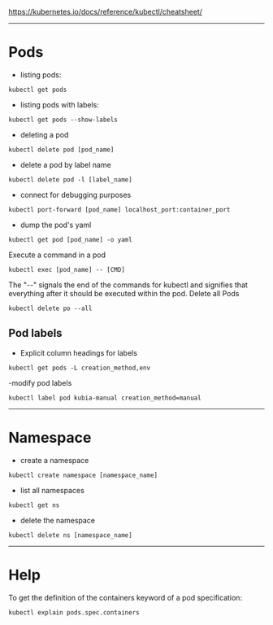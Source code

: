 https://kubernetes.io/docs/reference/kubectl/cheatsheet/

---
# Pods

- listing pods:
```
kubectl get pods
```
- listing pods with labels:
```
kubectl get pods --show-labels
```
- deleting a pod
```
kubectl delete pod [pod_name]
```
- delete a pod by label name
```
kubectl delete pod -l [label_name]
```
- connect for debugging purposes
```
kubectl port-forward [pod_name] localhost_port:container_port
```
- dump the pod's yaml
```
kubectl get pod [pod_name] -o yaml
```
Execute a command in a pod
```
kubectl exec [pod_name] -- [CMD]
```
The "--" signals the end of the commands for kubectl and signifies that everything after it should be executed within the pod.
Delete all Pods
```
kubectl delete po --all
```


## Pod labels

- Explicit column headings for labels
```
kubectl get pods -L creation_method,env
```
-modify pod labels
```
kubectl label pod kubia-manual creation_method=manual
```
---
# Namespace

- create a namespace
```
kubectl create namespace [namespace_name]
```
- list all namespaces
```
kubectl get ns
```
- delete the namespace
```
kubectl delete ns [namespace_name]
```

---
# Help
To get the definition of the containers keyword of a pod specification:
```
kubectl explain pods.spec.containers
```
